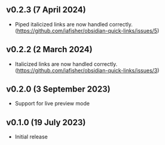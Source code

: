 ## v0.2.3 (7 April 2024)
- Piped italicized links are now handled correctly. (https://github.com/iafisher/obsidian-quick-links/issues/5)

## v0.2.2 (2 March 2024)
- Italicized links are now handled correctly. (https://github.com/iafisher/obsidian-quick-links/issues/3)

## v0.2.0 (3 September 2023)
- Support for live preview mode

## v0.1.0 (19 July 2023)
- Initial release
